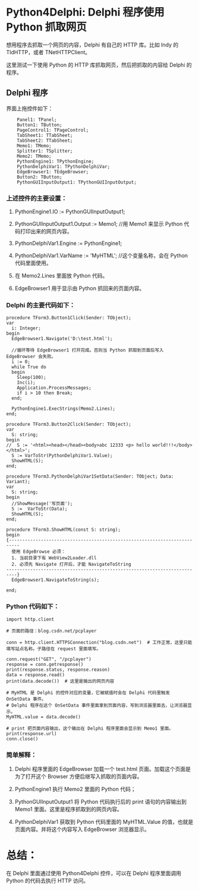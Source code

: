 # Python4Delphi: Delphi 程序使用 Python 抓取网页
想用程序去抓取一个网页的内容，Delphi 有自己的 HTTP 库。比如 Indy 的 TIdHTTP，或者 TNetHTTPClient。

这里测试一下使用 Python 的 HTTP 库抓取网页，然后把抓取的内容给 Delphi 的程序。

## Delphi 程序
界面上拖控件如下：
~~~
    Panel1: TPanel;
    Button1: TButton;
    PageControl1: TPageControl;
    TabSheet1: TTabSheet;
    TabSheet2: TTabSheet;
    Memo1: TMemo;
    Splitter1: TSplitter;
    Memo2: TMemo;
    PythonEngine1: TPythonEngine;
    PythonDelphiVar1: TPythonDelphiVar;
    EdgeBrowser1: TEdgeBrowser;
    Button2: TButton;
    PythonGUIInputOutput1: TPythonGUIInputOutput;
~~~
### 上述控件的主要设置：
1. PythonEngine1.IO := PythonGUIInputOutput1;

2. PythonGUIInputOutput1.Output := Memo1;  //用 Memo1 来显示 Python 代码打印出来的网页内容。

3. PythonDelphiVar1.Engine := PythonEngine1;

4. PythonDelphiVar1.VarName := 'MyHTML'; //这个变量名称，会在 Python 代码里面使用。

5. 在 Memo2.Lines 里面放 Python 代码。

6. EdgeBrowser1 用于显示由 Python 抓回来的页面内容。

### Delphi 的主要代码如下：
~~~
procedure TForm3.Button1Click(Sender: TObject);
var
  i: Integer;
begin
  EdgeBrowser1.Navigate('D:\test.html');
 
  //循环等待 EdgeBrowser1 打开完成。否则当 Python 抓取到页面后写入 EdgeBrowser 会失败。
  i := 0;
  while True do
  begin
    Sleep(100);
    Inc(i);
    Application.ProcessMessages;
    if i > 10 then Break;
  end;
 
  PythonEngine1.ExecStrings(Memo2.Lines);
end;
 
procedure TForm3.Button2Click(Sender: TObject);
var
  S: string;
begin
//  S := '<html><head></head><body>abc 12333 <p> hello world!!!</body></html>';
  S := VarToStr(PythonDelphiVar1.Value);
  ShowHTML(S);
end;
 
procedure TForm3.PythonDelphiVar1SetData(Sender: TObject; Data: Variant);
var
  S: string;
begin
  //ShowMessage('写页面');
  S :=  VarToStr(Data);
  ShowHTML(S);
end;
 
procedure TForm3.ShowHTML(const S: string);
begin
{--------------------------------------------------------------------------
  使用 EdgeBrowse 必须：
  1. 当前目录下有 WebView2Loader.dll
  2. 必须先 Navigate 打开后，才能 NavigateToString
--------------------------------------------------------------------------}
  EdgeBrowser1.NavigateToString(s);
 
end;
~~~

### Python 代码如下：
~~~
import http.client
 
# 页面的路径：blog.csdn.net/pcplayer
 
conn = http.client.HTTPSConnection("blog.csdn.net")  # 工作正常，这里只能填写站点名称。子路径在 request 里面填写。
 
conn.request("GET", "/pcplayer")
response = conn.getresponse()
print(response.status, response.reason)
data = response.read()
print(data.decode())  # 这里是输出的网页内容
 
# MyHTML 是 Delphi 的控件对应的变量，它被赋值时会在 Delphi 代码里触发 OnSetData 事件。
# Delphi 程序在这个 OnSetData 事件里面拿到页面内容，写到浏览器里面去，让浏览器显示。
MyHTML.value = data.decode()
 
# print 把页面内容输出，这个输出在 Delphi 程序里面会显示到 Memo1 里面。
print(response.url)
conn.close()
~~~

### 简单解释：
1. Delphi 程序里面的 EdgeBrowser 加载一个 test.html 页面。加载这个页面是为了打开这个 Browser 方便后继写入抓取的页面内容。

2. PythonEngine1 执行 Memo2 里面的 Python 代码；

3. PythonGUIInputOutput1 将 Python 代码执行后的 print 语句的内容输出到 Memo1 里面。这里是程序抓取到的网页内容。

4. PythonDelphiVar1 获取到 Python 代码里面的 MyHTML.Value 的值，也就是页面内容。并将这个内容写入 EdgeBrowser 浏览器显示。

# 总结：
在 Delphi 里面通过使用 Python4Delphi 控件，可以在 Delphi 程序里面调用 Python 的代码去执行 HTTP 访问。